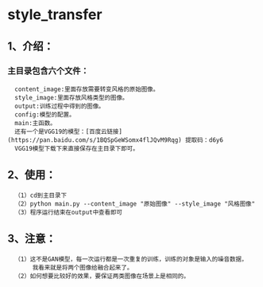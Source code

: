 # style_transfer
## 1、介绍：
### 主目录包含六个文件：
      content_image:里面存放需要转变风格的原始图像。
      style_image:里面存放风格类型的图像。
      output:训练过程中得到的图像。
      config:模型的配置。
      main:主函数。
      还有一个是VGG19的模型：[百度云链接](https://pan.baidu.com/s/1BQSpGeWSomx4flJQvM9Rqg) 提取码：d6y6
      VGG19模型下载下来直接保存在主目录下即可。
## 2、使用：
      （1）cd到主目录下
      （2）python main.py --content_image "原始图像" --style_image "风格图像"
      （3）程序运行结束在output中查看即可
## 3、注意：
      （1）这不是GAN模型，每一次运行都是一次重复的训练，训练的对象是输入的噪音数据，
           我看来就是将两个图像给融合起来了。
      （2）如何想要比较好的效果，要保证两类图像在场景上是相同的。
